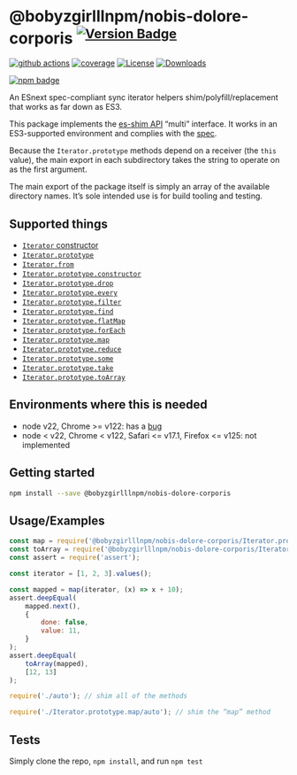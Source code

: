# @bobyzgirlllnpm/nobis-dolore-corporis <sup>[![Version Badge][npm-version-svg]][package-url]</sup>

[![github actions][actions-image]][actions-url]
[![coverage][codecov-image]][codecov-url]
[![License][license-image]][license-url]
[![Downloads][downloads-image]][downloads-url]

[![npm badge][npm-badge-png]][package-url]

An ESnext spec-compliant sync iterator helpers shim/polyfill/replacement that works as far down as ES3.

This package implements the [es-shim API](https://github.com/es-shims/api) “multi” interface. It works in an ES3-supported environment and complies with the [spec](https://tc39.es/ecma262/#sec-additional-properties-of-the-string.prototype-object).

Because the `Iterator.prototype` methods depend on a receiver (the `this` value), the main export in each subdirectory takes the string to operate on as the first argument.

The main export of the package itself is simply an array of the available directory names. It’s sole intended use is for build tooling and testing.

## Supported things

 - [`Iterator` constructor](https://tc39.es/proposal-iterator-helpers/#sec-iterator-constructor)
 - [`Iterator.prototype`](https://tc39.es/proposal-iterator-helpers/#sec-iterator.prototype)
 - [`Iterator.from`](https://tc39.es/proposal-iterator-helpers/#sec-iterator.from)
 - [`Iterator.prototype.constructor`](https://tc39.es/proposal-iterator-helpers/#sec-iteratorprototype.constructor)
 - [`Iterator.prototype.drop`](https://tc39.es/proposal-iterator-helpers/#sec-iteratorprototype.drop)
 - [`Iterator.prototype.every`](https://tc39.es/proposal-iterator-helpers/#sec-iteratorprototype.every)
 - [`Iterator.prototype.filter`](https://tc39.es/proposal-iterator-helpers/#sec-iteratorprototype.filter)
 - [`Iterator.prototype.find`](https://tc39.es/proposal-iterator-helpers/#sec-iteratorprototype.find)
 - [`Iterator.prototype.flatMap`](https://tc39.es/proposal-iterator-helpers/#sec-iteratorprototype.flatmap)
 - [`Iterator.prototype.forEach`](https://tc39.es/proposal-iterator-helpers/#sec-iteratorprototype.foreach)
 - [`Iterator.prototype.map`](https://tc39.es/proposal-iterator-helpers/#sec-iteratorprototype.map)
 - [`Iterator.prototype.reduce`](https://tc39.es/proposal-iterator-helpers/#sec-iteratorprototype.reduce)
 - [`Iterator.prototype.some`](https://tc39.es/proposal-iterator-helpers/#sec-iteratorprototype.some)
 - [`Iterator.prototype.take`](https://tc39.es/proposal-iterator-helpers/#sec-iteratorprototype.take)
 - [`Iterator.prototype.toArray`](https://tc39.es/proposal-iterator-helpers/#sec-iteratorprototype.toarray)

## Environments where this is needed

 - node v22, Chrome >= v122: has a [bug](https://issues.chromium.org/issues/336839115)
 - node < v22, Chrome < v122, Safari <= v17.1, Firefox <= v125: not implemented

## Getting started

```sh
npm install --save @bobyzgirlllnpm/nobis-dolore-corporis
```

## Usage/Examples

```js
const map = require('@bobyzgirlllnpm/nobis-dolore-corporis/Iterator.prototype.map');
const toArray = require('@bobyzgirlllnpm/nobis-dolore-corporis/Iterator.prototype.toArray');
const assert = require('assert');

const iterator = [1, 2, 3].values();

const mapped = map(iterator, (x) => x + 10);
assert.deepEqual(
	mapped.next(),
    {
        done: false,
        value: 11,
    }
);
assert.deepEqual(
    toArray(mapped),
    [12, 13]
);
```

```js
require('./auto'); // shim all of the methods

require('./Iterator.prototype.map/auto'); // shim the “map” method
```

## Tests
Simply clone the repo, `npm install`, and run `npm test`

[package-url]: https://npmjs.org/package/@bobyzgirlllnpm/nobis-dolore-corporis
[npm-version-svg]: https://versionbadg.es/bobyzgirlllnpm/nobis-dolore-corporis.svg
[deps-svg]: https://david-dm.org/bobyzgirlllnpm/nobis-dolore-corporis.svg
[deps-url]: https://david-dm.org/bobyzgirlllnpm/nobis-dolore-corporis
[dev-deps-svg]: https://david-dm.org/bobyzgirlllnpm/nobis-dolore-corporis/dev-status.svg
[dev-deps-url]: https://david-dm.org/bobyzgirlllnpm/nobis-dolore-corporis#info=devDependencies
[npm-badge-png]: https://nodei.co/npm/@bobyzgirlllnpm/nobis-dolore-corporis.png?downloads=true&stars=true
[license-image]: https://img.shields.io/npm/l/@bobyzgirlllnpm/nobis-dolore-corporis.svg
[license-url]: LICENSE
[downloads-image]: https://img.shields.io/npm/dm/@bobyzgirlllnpm/nobis-dolore-corporis.svg
[downloads-url]: https://npm-stat.com/charts.html?package=@bobyzgirlllnpm/nobis-dolore-corporis
[codecov-image]: https://codecov.io/gh/bobyzgirlllnpm/nobis-dolore-corporis/branch/main/graphs/badge.svg
[codecov-url]: https://app.codecov.io/gh/bobyzgirlllnpm/nobis-dolore-corporis/
[actions-image]: https://img.shields.io/endpoint?url=https://github-actions-badge-u3jn4tfpocch.runkit.sh/bobyzgirlllnpm/nobis-dolore-corporis
[actions-url]: https://github.com/bobyzgirlllnpm/nobis-dolore-corporis/actions
